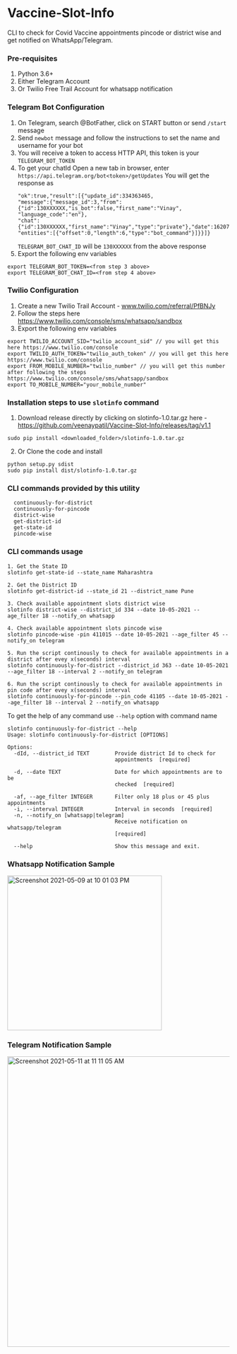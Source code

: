 # Vaccine-Slot-Info
CLI to check for Covid Vaccine appointments pincode or district wise and get notified on WhatsApp/Telegram.

### Pre-requisites
1. Python 3.6+
2. Either Telegram Account
3. Or Twilio Free Trail Account for whatsapp notification 


### Telegram Bot Configuration
1. On Telegram, search @BotFather, click on START button or send `/start` message
2. Send `newbot` message and follow the instructions to set the name and username for your bot
3. You will receive a token to access HTTP API, this token is your `TELEGRAM_BOT_TOKEN`
4. To get your chatId Open a new tab in browser, enter `https://api.telegram.org/bot<token>/getUpdates`
   You will get the response as
    ```
    "ok":true,"result":[{"update_id":334363465,
    "message":{"message_id":3,"from":{"id":130XXXXXX,"is_bot":false,"first_name":"Vinay",
    "language_code":"en"},
    "chat":{"id":130XXXXXX,"first_name":"Vinay","type":"private"},"date":1620703638,"text":"/start",
    "entities":[{"offset":0,"length":6,"type":"bot_command"}]}}]}
    ```
   `TELEGRAM_BOT_CHAT_ID` will be `130XXXXXX` from the above response
5. Export the following env variables
```
export TELEGRAM_BOT_TOKEN=<from step 3 above>
export TELEGRAM_BOT_CHAT_ID=<from step 4 above>
```

### Twilio Configuration
1. Create a new Twilio Trail Account - www.twilio.com/referral/PfBNJy 
2. Follow the steps here https://www.twilio.com/console/sms/whatsapp/sandbox
3. Export the following env variables
```
export TWILIO_ACCOUNT_SID="twilio_account_sid" // you will get this here https://www.twilio.com/console
export TWILIO_AUTH_TOKEN="twilio_auth_token" // you will get this here https://www.twilio.com/console
export FROM_MOBILE_NUMBER="twilio_number" // you will get this number after following the steps https://www.twilio.com/console/sms/whatsapp/sandbox
export TO_MOBILE_NUMBER="your_mobile_number"
```

### Installation steps to use `slotinfo` command

1. Download release directly by clicking on slotinfo-1.0.tar.gz here - https://github.com/veenaypatil/Vaccine-Slot-Info/releases/tag/v1.1
```
sudo pip install <downloaded_folder>/slotinfo-1.0.tar.gz
```
2. Or Clone the code and install
```
python setup.py sdist
sudo pip install dist/slotinfo-1.0.tar.gz
```

### CLI commands provided by this utility
```
  continuously-for-district
  continuously-for-pincode
  district-wise
  get-district-id
  get-state-id
  pincode-wise
```

### CLI commands usage
```
1. Get the State ID
slotinfo get-state-id --state_name Maharashtra

2. Get the District ID
slotinfo get-district-id --state_id 21 --district_name Pune

3. Check available appointment slots district wise
slotinfo district-wise --district_id 334 --date 10-05-2021 --age_filter 18 --notify_on whatsapp

4. Check available appointment slots pincode wise
slotinfo pincode-wise -pin 411015 --date 10-05-2021 --age_filter 45 --notify_on telegram

5. Run the script continously to check for available appointments in a district after evey x(seconds) interval
slotinfo continuously-for-district --district_id 363 --date 10-05-2021 --age_filter 18 --interval 2 --notify_on telegram

6. Run the script continously to check for available appointments in pin code after evey x(seconds) interval
slotinfo continuously-for-pincode --pin_code 41105 --date 10-05-2021 --age_filter 18 --interval 2 --notify_on whatsapp
```

To get the help of any command use `--help` option with command name
```
slotinfo continuously-for-district --help
Usage: slotinfo continuously-for-district [OPTIONS]

Options:
  -dId, --district_id TEXT        Provide district Id to check for
                                  appointments  [required]

  -d, --date TEXT                 Date for which appointments are to be
                                  checked  [required]

  -af, --age_filter INTEGER       Filter only 18 plus or 45 plus appointments
  -i, --interval INTEGER          Interval in seconds  [required]
  -n, --notify_on [whatsapp|telegram]
                                  Receive notification on whatsapp/telegram
                                  [required]

  --help                          Show this message and exit.
```

### Whatsapp Notification Sample
<img width="350" alt="Screenshot 2021-05-09 at 10 01 03 PM" src="https://user-images.githubusercontent.com/52563354/117579869-927b1680-b112-11eb-9403-21438d53bc46.png">

### Telegram Notification Sample

<img width="657" alt="Screenshot 2021-05-11 at 11 11 05 AM" src="https://user-images.githubusercontent.com/52563354/117764129-9bbacf00-b249-11eb-9609-df53a44ee34d.png">

